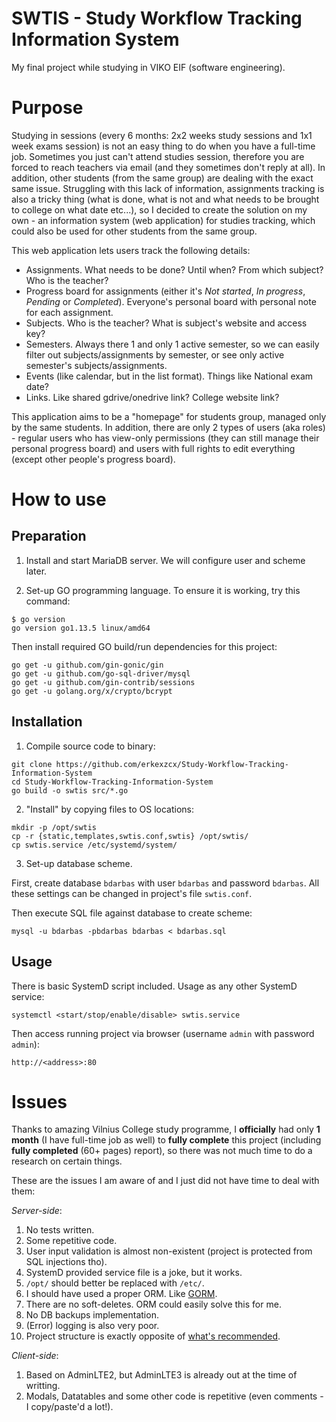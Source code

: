 # SWTIS - Study Workflow Tracking Information System

My final project while studying in VIKO EIF (software engineering).

# Purpose

Studying in sessions (every 6 months: 2x2 weeks study sessions and 1x1 week exams session) is not an easy thing to do when you have a full-time job. Sometimes you just can't attend studies session, therefore you are forced to reach teachers via email (and they sometimes don't reply at all). In addition, other students (from the same group) are dealing with the exact same issue. Struggling with this lack of information, assignments tracking is also a tricky thing (what is done, what is not and what needs to be brought to college on what date etc...), so I decided to create the solution on my own - an information system (web application) for studies tracking, which could also be used for other students from the same group.

This web application lets users track the following details:
* Assignments. What needs to be done? Until when? From which subject? Who is the teacher?
* Progress board for assignments (either it's *Not started*, *In progress*, *Pending* or *Completed*). Everyone's personal board with personal note for each assignment.
* Subjects. Who is the teacher? What is subject's website and access key?
* Semesters. Always there 1 and only 1 active semester, so we can easily filter out subjects/assignments by semester, or see only active semester's subjects/assignments.
* Events (like calendar, but in the list format). Things like National exam date?
* Links. Like shared gdrive/onedrive link? College website link?

This application aims to be a "homepage" for students group, managed only by the same students. In addition, there are only 2 types of users (aka roles) - regular users who has view-only permissions (they can still manage their personal progress board) and users with full rights to edit everything (except other people's progress board).

# How to use
## Preparation
1. Install and start MariaDB server. We will configure user and scheme later.

2. Set-up GO programming language. To ensure it is working, try this command:
```
$ go version
go version go1.13.5 linux/amd64
```
Then install required GO build/run dependencies for this project:
```
go get -u github.com/gin-gonic/gin
go get -u github.com/go-sql-driver/mysql
go get -u github.com/gin-contrib/sessions
go get -u golang.org/x/crypto/bcrypt
```
## Installation
1. Compile source code to binary:
```
git clone https://github.com/erkexzcx/Study-Workflow-Tracking-Information-System
cd Study-Workflow-Tracking-Information-System
go build -o swtis src/*.go
```
2. "Install" by copying files to OS locations:
```
mkdir -p /opt/swtis
cp -r {static,templates,swtis.conf,swtis} /opt/swtis/
cp swtis.service /etc/systemd/system/
```
3. Set-up database scheme.

First, create database `bdarbas` with user `bdarbas` and password `bdarbas`. All these settings can be changed in project's file `swtis.conf`.

Then execute SQL file against database to create scheme:
```
mysql -u bdarbas -pbdarbas bdarbas < bdarbas.sql
```
## Usage
There is basic SystemD script included. Usage as any other SystemD service:
```
systemctl <start/stop/enable/disable> swtis.service
```
Then access running project via browser (username `admin` with password `admin`):
```
http://<address>:80
```

# Issues

Thanks to amazing Vilnius College study programme, I **officially** had only **1 month** (I have full-time job as well) to **fully complete** this project (including **fully completed** (60+ pages) report), so there was not much time to do a research on certain things.

These are the issues I am aware of and I just did not have time to deal with them:

*Server-side*:
1. No tests written.
2. Some repetitive code.
3. User input validation is almost non-existent (project is protected from SQL injections tho).
4. SystemD provided service file is a joke, but it works.
5. `/opt/` should better be replaced with `/etc/`.
6. I should have used a proper ORM. Like [GORM](https://github.com/jinzhu/gorm).
7. There are no soft-deletes. ORM could easily solve this for me.
8. No DB backups implementation.
9. (Error) logging is also very poor.
10. Project structure is exactly opposite of [what's recommended](https://github.com/golang-standards/project-layout).

*Client-side*:
1. Based on AdminLTE2, but AdminLTE3 is already out at the time of writting.
2. Modals, Datatables and some other code is repetitive (even comments - I copy/paste'd a lot!).

